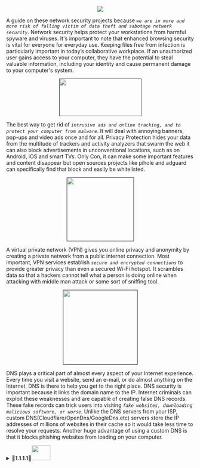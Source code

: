 <p align="center">
    <img src="https://i.imgur.com/s7IUrez.gif">
</p>
    
A guide on these network security projects because _`we are in more and more risk of falling victim of data theft and sabotage network security`_. Network security helps protect your workstations from harmful spyware and viruses. It's important to note that enhanced browsing security is vital for everyone for everyday use. Keeping files free from infection is particularly important in today’s collaborative workplace. If an unauthorized user gains access to your computer, they have the potential to steal valuable information, including your identity and cause permanent damage to your computer's system.

<p align="center">
<a href=""><img src="https://i.imgur.com/01ol0ny.png" width=220px height=100px></a></p>

The best way to get rid of _`intrusive ads and online tracking, and to protect your computer from malware`_. It will deal with annoying banners, pop-ups and video ads once and for all. Privacy Protection hides your data from the multitude of trackers and activity analyzers that swarm the web it can also block advertisements in unconventional locations, such as on Android, iOS and smart TVs. Only Con, it can make some important features and content disappear but open sources projects like pihole and adguard can specifically find that block and easily be whitelisted.

<p align="center">
<a href=""><img src="https://i.imgur.com/IhwYky1.png" width=180px height=170px></a></p>

A virtual private network (VPN) gives you online privacy and anonymity by creating a private network from a public internet connection. Most important, VPN services establish _`secure and encrypted connections`_ to provide greater privacy than even a secured Wi-Fi hotspot. It scrambles data so that a hackers cannot tell what a person is doing online when attacking with middle man attack or some sort of sniffing tool.

<p align="center">
<a href=""><img src="https://i.imgur.com/vIdOSTJ.png" width=200px height=200px></a></p>

DNS plays a critical part of almost every aspect of your Internet experience. Every time you visit a website, send an e-mail, or do almost anything on the Internet, DNS is there to help you get to the right place. DNS security is important because it links the domain name to the IP. Internet criminals can exploit these weaknesses and are capable of creating false DNS records. These fake records can trick users into visiting _`fake websites, downloading malicious software, or worse`_. Unlike the DNS servers from your  ISP, custom DNS(Cloudflare/OpenDns/GoogleDns.etc) servers store the IP addresses of millions of websites in their cache so it would take less time to resolve your requests. Another huge advantage of using a custom DNS is that it blocks phishing websites from loading on your computer.

<details><summary><b>🎥1.1.1.1🎥<img src="https://media.giphy.com/media/WT5h7PgVSScLLKtMaS/giphy.gif" width=50px height=40px></b></summary>
<p>

<a href="https://user-images.githubusercontent.com/18756975/155061965-92b1faa4-e34d-4090-aa36-59eba5a07946.mp4"><b>WINDOWS</b></a>
    
<a href="https://user-images.githubusercontent.com/18756975/152836479-7402edd5-3c04-4e48-8e04-0157fbfb433e.mp4"><b>LINUX</b></a>
    
<a href="https://user-images.githubusercontent.com/18756975/155062466-dd1d1fef-38aa-4e0c-b981-8f5327a2d5bb.mp4"><b>ANDROID</b></a>

</p>
 </details>
 <p>
 <p>   

